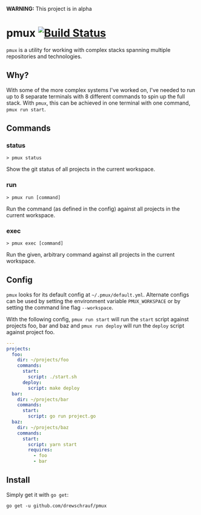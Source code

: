 **WARNING:** This project is in alpha

# pmux [![Build Status](https://travis-ci.org/drewschrauf/pmux.svg?branch=master)](https://travis-ci.org/drewschrauf/pmux)

`pmux` is a utility for working with complex stacks spanning multiple repositories and technologies.

## Why?

With some of the more complex systems I've worked on, I've needed to run up to 8 separate terminals with 8 different commands to spin up the full stack. With `pmux`, this can be achieved in one terminal with one command, `pmux run start`.

## Commands

### status

    > pmux status

Show the git status of all projects in the current workspace.

### run

    > pmux run [command]

Run the command (as defined in the config) against all projects in the current workspace.

### exec

    > pmux exec [command]

Run the given, arbitrary command against all projects in the current workspace.

## Config

`pmux` looks for its default config at `~/.pmux/default.yml`. Alternate configs can be used by setting the environment variable `PMUX_WORKSPACE` or by setting the command line flag `--workspace`.

With the following config, `pmux run start` will run the `start` script against projects foo, bar and baz and `pmux run deploy` will run the `deploy` script against project foo.

```yaml
---
projects:
  foo:
    dir: ~/projects/foo
    commands:
      start:
        script: ./start.sh
      deploy:
        script: make deploy
  bar:
    dir: ~/projects/bar
    commands:
      start:
        script: go run project.go
  baz:
    dir: ~/projects/baz
    commands:
      start:
        script: yarn start
        requires:
          - foo
          - bar
```

## Install

Simply get it with `go get`:

```
go get -u github.com/drewschrauf/pmux
```
